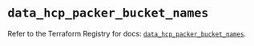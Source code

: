 # `data_hcp_packer_bucket_names`

Refer to the Terraform Registry for docs: [`data_hcp_packer_bucket_names`](https://registry.terraform.io/providers/hashicorp/hcp/0.103.0/docs/data-sources/packer_bucket_names).
